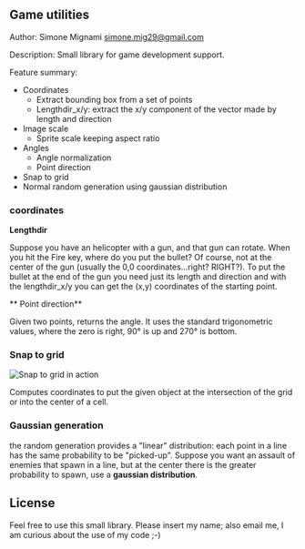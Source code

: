 
Game utilities
----------------

Author: Simone Mignami <simone.mig29@gmail.com>

Description:
Small library for game development support.

Feature summary:

- Coordinates
	- Extract bounding box from a set of points
	- Lengthdir_x/y: extract the x/y component of the vector made by length and direction
- Image scale
	- Sprite scale keeping aspect ratio
- Angles
	- Angle normalization
	- Point direction
- Snap to grid
- Normal random generation using gaussian distribution


### coordinates ###

**Lengthdir**

Suppose you have an helicopter with a gun, and that gun can rotate. When you hit the Fire key, where do you put the bullet? Of course, not at the center of the gun (usually the 0,0 coordinates...right? RIGHT?).
To put the bullet at the end of the gun you need just its length and direction and with the lengthdir_x/y you can get the (x,y) coordinates of the starting point.

** Point direction**

Given two points, returns the angle. It uses the standard trigonometric values, where the zero is right, 90° is up and 270° is bottom.


### Snap to grid ###

![Snap to grid in action](https://i0.wp.com/csanyk.com/rants/wp-content/uploads/2012/09/move_snap1.png?resize=292%2C163&ssl=1)

Computes coordinates to put the given object at the intersection of the grid or into the center of a cell.


### Gaussian generation ###

the random generation provides a "linear" distribution: each point in a line has the same probability to be "picked-up". 
Suppose you want an assault of enemies that spawn in a line, but at the center there is the greater probability to spawn, use a **gaussian distribution**.


License
--------

Feel free to use this small library. Please insert my name; also email me, I am curious about the use of my code ;-)
